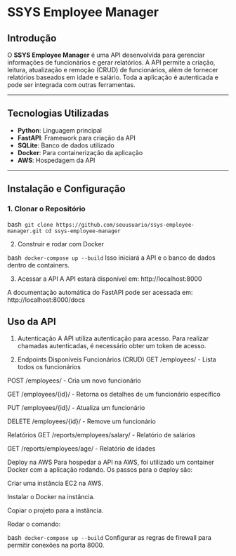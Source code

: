# SSYS Employee Manager

## Introdução

O **SSYS Employee Manager** é uma API desenvolvida para gerenciar informações de funcionários e gerar relatórios. A API permite a criação, leitura, atualização e remoção (CRUD) de funcionários, além de fornecer relatórios baseados em idade e salário. Toda a aplicação é autenticada e pode ser integrada com outras ferramentas.

---

## Tecnologias Utilizadas

- **Python**: Linguagem principal
- **FastAPI**: Framework para criação da API
- **SQLite**: Banco de dados utilizado
- **Docker**: Para containerização da aplicação
- **AWS**: Hospedagem da API

---

## Instalação e Configuração

### 1. Clonar o Repositório

bash```
git clone https://github.com/seuusuario/ssys-employee-manager.git
cd ssys-employee-manager```

2. Construir e rodar com Docker

bash```
docker-compose up --build```
Isso iniciará a API e o banco de dados dentro de containers.

3. Acessar a API
A API estará disponível em: http://localhost:8000

A documentação automática do FastAPI pode ser acessada em: http://localhost:8000/docs

## Uso da API
1. Autenticação
A API utiliza autenticação para acesso. Para realizar chamadas autenticadas, é necessário obter um token de acesso.

2. Endpoints Disponíveis
Funcionários (CRUD)
GET /employees/ - Lista todos os funcionários

POST /employees/ - Cria um novo funcionário

GET /employees/{id}/ - Retorna os detalhes de um funcionário específico

PUT /employees/{id}/ - Atualiza um funcionário

DELETE /employees/{id}/ - Remove um funcionário

Relatórios
GET /reports/employees/salary/ - Relatório de salários

GET /reports/employees/age/ - Relatório de idades

Deploy na AWS
Para hospedar a API na AWS, foi utilizado um container Docker com a aplicação rodando. Os passos para o deploy são:

Criar uma instância EC2 na AWS.

Instalar o Docker na instância.

Copiar o projeto para a instância.

Rodar o comando:

bash```
docker-compose up --build```
Configurar as regras de firewall para permitir conexões na porta 8000.
